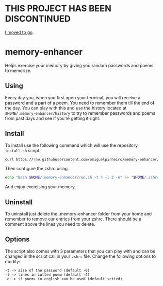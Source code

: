 # THIS PROJECT HAS BEEN DISCONTINUED
[I moved to go](https://github.com/omiguelpinheiro/memory-enhancer-go).
# memory-enhancer
Helps exercise your memory by giving you random passwords and poems to memorize.

## Using
Every day you, when you first open your terminal, you will receive a password and a part of a poem. You need to remember them till the end of the day. You can play with this and use the history located at `$HOME/.memory-enhancer/history` to try to remember passwords and poems from past days and see if you're getting it right.

## Install
To install use the following command which will use the repository `install.sh` script
```bash
curl https://raw.githubusercontent.com/omiguelpinheiro/memory-enhancer/main/install.sh | bash
```
Then configure the zshrc using
```bash
echo "bash $HOME/.memory-enhancer/run.sh -t 4 -l 2 -e" >> "$HOME/.zshrc"
```
And enjoy exercising your memory.
## Uninstall
To uninstall just delete the .memory-enhancer folder from your home and remember to remove our entries from your zshrc. There should be a comment above the lines you need to delete.

## Options
The script also comes with 3 parameters that you can play with and can be changed in the script call in your `zshrc` file. Change the following options to modify:
```
-t -> size of the password (default -6)
-l -> lines in cutted poem (default -4)
-e -> if poems in english can be used (default setted)
```
